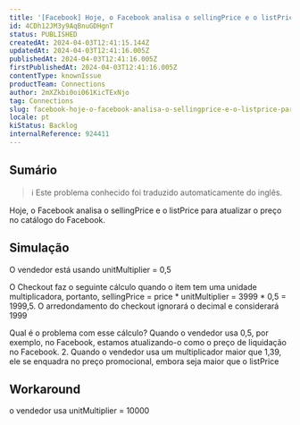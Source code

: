```yaml
---
title: '[Facebook] Hoje, o Facebook analisa o sellingPrice e o listPrice para atualizar o preço no catálogo do Facebook'
id: 4CDh12JM3y9AqBnuGDHgnT
status: PUBLISHED
createdAt: 2024-04-03T12:41:15.144Z
updatedAt: 2024-04-03T12:41:16.005Z
publishedAt: 2024-04-03T12:41:16.005Z
firstPublishedAt: 2024-04-03T12:41:16.005Z
contentType: knownIssue
productTeam: Connections
author: 2mXZkbi0oi061KicTExNjo
tag: Connections
slug: facebook-hoje-o-facebook-analisa-o-sellingprice-e-o-listprice-para-atualizar-o-preco-no-catalogo-do-facebook
locale: pt
kiStatus: Backlog
internalReference: 924411
---
```


## Sumário

>ℹ️ Este problema conhecido foi traduzido automaticamente do inglês.


Hoje, o Facebook analisa o sellingPrice e o listPrice para atualizar o preço no catálogo do Facebook.

## Simulação


O vendedor está usando unitMultiplier = 0,5

O Checkout faz o seguinte cálculo quando o item tem uma unidade multiplicadora, portanto, sellingPrice = price * unitMultiplier = 3999 * 0,5 = 1999,5. O arredondamento do checkout ignorará o decimal e considerará 1999

Qual é o problema com esse cálculo?
Quando o vendedor usa 0,5, por exemplo, no Facebook, estamos atualizando-o como o preço de liquidação no Facebook.
2. Quando o vendedor usa um multiplicador maior que 1,39, ele se enquadra no preço promocional, embora seja maior que o listPrice

## Workaround


o vendedor usa unitMultiplier = 10000





